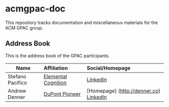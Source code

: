# acmgpac-doc

This repository tracks documentation and miscellaneous materials for the ACM GPAC group. 

## Address Book 
This is the address book of the GPAC participants.

| Name                | Affiliation                                              | Social/Homepage                                                                        | 
| ------------------- |:---------------------------------------------------------|:---------------------------------------------------------------------------------------|
| Stefano Pacifico    | [Elemental Cognition](https://www.elementalcognition.com)| [LinkedIn](https://www.linkedin.com/in/stefanopacifico/)                               |
| Andrew Denner       | [DuPont Pioneer](http://www.pioneer.com/)                | [Homepage] (http://denner.co) [LinkedIn](https://www.linkedin.com/in/andrewdenner/)    |
